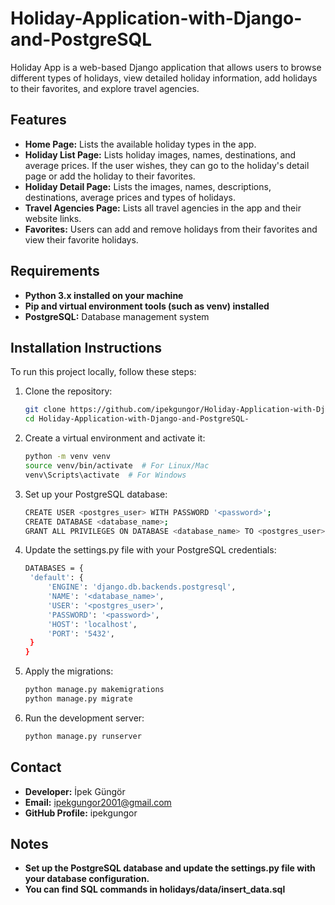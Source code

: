 # Holiday-Application-with-Django-and-PostgreSQL

Holiday App is a web-based Django application that allows users to browse different types of holidays, view detailed holiday information, add holidays to their favorites, and explore travel agencies.

## Features

- **Home Page:** Lists the available holiday types in the app.
- **Holiday List Page:** Lists holiday images, names, destinations, and average prices. If the user wishes, they can go to the holiday's detail page or add the holiday to their favorites.
- **Holiday Detail Page:** Lists the images, names, descriptions, destinations, average prices and types of holidays.
- **Travel Agencies Page:** Lists all travel agencies in the app and their website links.
- **Favorites:** Users can add and remove holidays from their favorites and view their favorite holidays.

## Requirements

- **Python 3.x installed on your machine**
- **Pip and virtual environment tools (such as venv) installed**
- **PostgreSQL:** Database management system

## Installation Instructions

To run this project locally, follow these steps:

1. Clone the repository:
   ```bash
   git clone https://github.com/ipekgungor/Holiday-Application-with-Django-and-PostgreSQL-.git
   cd Holiday-Application-with-Django-and-PostgreSQL-

2. Create a virtual environment and activate it:
   ```bash
   python -m venv venv
   source venv/bin/activate  # For Linux/Mac
   venv\Scripts\activate  # For Windows

3. Set up your PostgreSQL database:
   ```bash
   CREATE USER <postgres_user> WITH PASSWORD '<password>';
   CREATE DATABASE <database_name>;
   GRANT ALL PRIVILEGES ON DATABASE <database_name> TO <postgres_user>;

4. Update the settings.py file with your PostgreSQL credentials:
   ```bash
   DATABASES = {
    'default': {
        'ENGINE': 'django.db.backends.postgresql',
        'NAME': '<database_name>',
        'USER': '<postgres_user>',
        'PASSWORD': '<password>',
        'HOST': 'localhost',
        'PORT': '5432',
    }
   }

5. Apply the migrations:
   ```bash
   python manage.py makemigrations
   python manage.py migrate

6. Run the development server:
   ```bash
   python manage.py runserver


## Contact
- **Developer:** İpek Güngör
- **Email:** ipekgungor2001@gmail.com
- **GitHub Profile:** ipekgungor

## Notes
- **Set up the PostgreSQL database and update the settings.py file with your database configuration.**
- **You can find SQL commands in holidays/data/insert_data.sql** 
